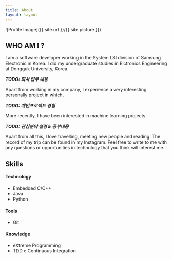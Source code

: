 ```yaml
---
title: About
layout: layout
---
```


![Profile Image]({{ site.url }}/{{ site.picture }})

## WHO AM I ?
I am a software developer working in the System LSI division of Samsung Electronic in Korea. I did my undergraduate studies in Elctronics Engineering at Dongguk University, Korea.

***TODO: 회사 업무 내용***


Apart from working in my company, I experience a very interesting personally project in which,

***TODO: 개인프로젝트 경험***


More recently, I have been interested in machine learning projects.

***TODO: 관심분야 설명 & 공부내용***


Apart from all this, I love travelling, meeting new people and reading. The record of my trip can be found in my Instagram. Feel free to write to me with any questions or opportunities in technology that you think will interest me.


## Skills

#### Technology
- Embedded C/C++
- Java
- Python

#### Tools
- Git

#### Knowledge
- eXtreme Programming
- TDD e Continuous Integration
